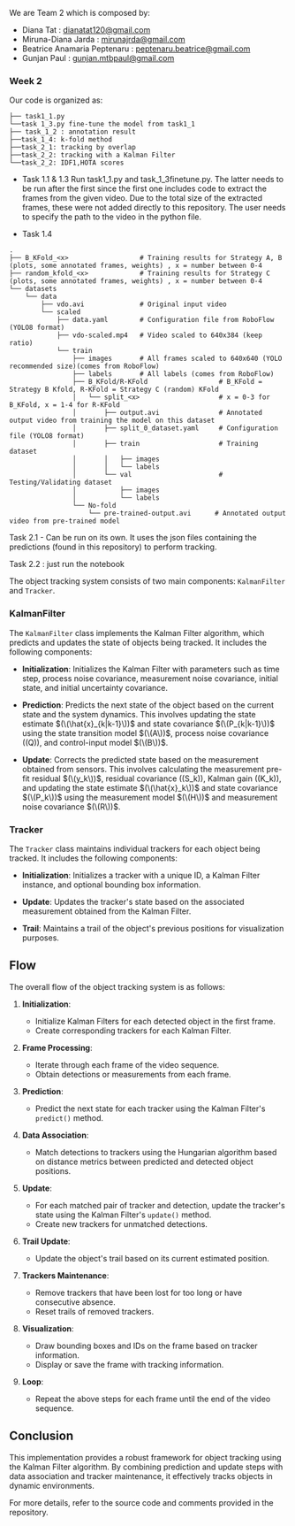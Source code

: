 We are Team 2 which is composed by:
- Diana Tat : dianatat120@gmail.com
- Miruna-Diana Jarda : mirunajrda@gmail.com
- Beatrice Anamaria Peptenaru : peptenaru.beatrice@gmail.com 
- Gunjan Paul : gunjan.mtbpaul@gmail.com


### Week 2

Our code is organized as:
```
├── task1_1.py
└──task 1_3.py fine-tune the model from task1_1
├── task_1_2 : annotation result          
├──task_1_4: k-fold method
├──task_2_1: tracking by overlap
├──task_2_2: tracking with a Kalman Filter 
└──task_2_2: IDF1,HOTA scores
```

- Task 1.1 & 1.3
Run task1_1.py and task_1_3finetune.py. The latter needs to be run after the first since the first one includes code to extract the frames from the given video. Due to the total size of the extracted frames, these were not added directly to this repository. The user needs to specify the path to the video in the python file.

- Task 1.4
```
.
├── B_KFold_<x>                  # Training results for Strategy A, B (plots, some annotated frames, weights) , x = number between 0-4
├── random_kfold_<x>             # Training results for Strategy C (plots, some annotated frames, weights) , x = number between 0-4
└── datasets
    └── data
        ├── vdo.avi              # Original input video
        └── scaled
            ├── data.yaml        # Configuration file from RoboFlow (YOLO8 format)
            ├── vdo-scaled.mp4   # Video scaled to 640x384 (keep ratio)
            └── train
                ├── images       # All frames scaled to 640x640 (YOLO recommended size)(comes from RoboFlow)
                ├── labels       # All labels (comes from RoboFlow)
                ├── B_KFold/R-KFold                  # B_KFold = Strategy B Kfold, R-KFold = Strategy C (random) KFold 
                │   └── split_<x>                    # x = 0-3 for B_KFold, x = 1-4 for R-KFold
                │       ├── output.avi               # Annotated output video from training the model on this dataset
                │       ├── split_0_dataset.yaml     # Configuration file (YOLO8 format)
                │       ├── train                    # Training dataset
                │       │   ├── images
                │       │   └── labels
                │       └── val                      # Testing/Validating dataset
                │           ├── images               
                │           └── labels
                └── No-fold
                    └── pre-trained-output.avi      # Annotated output video from pre-trained model
```
Task 2.1 - Can be run on its own. It uses the json files containing the predictions (found in this repository) to perform tracking.


Task 2.2 : just run the notebook

The object tracking system consists of two main components: `KalmanFilter` and `Tracker`. 

### KalmanFilter

The `KalmanFilter` class implements the Kalman Filter algorithm, which predicts and updates the state of objects being tracked. It includes the following components:

- **Initialization**: Initializes the Kalman Filter with parameters such as time step, process noise covariance, measurement noise covariance, initial state, and initial uncertainty covariance.

- **Prediction**: Predicts the next state of the object based on the current state and the system dynamics. This involves updating the state estimate $(\(\hat{x}_{k|k-1}\))$ and state covariance $(\(P_{k|k-1}\))$ using the state transition model $(\(A\))$, process noise covariance (\(Q\)), and control-input model $(\(B\))$.

- **Update**: Corrects the predicted state based on the measurement obtained from sensors. This involves calculating the measurement pre-fit residual $(\(y_k\))$, residual covariance (\(S_k\)), Kalman gain (\(K_k\)), and updating the state estimate $(\(\hat{x}_k\))$ and state covariance $(\(P_k\))$ using the measurement model $(\(H\))$ and measurement noise covariance $(\(R\))$.

### Tracker

The `Tracker` class maintains individual trackers for each object being tracked. It includes the following components:

- **Initialization**: Initializes a tracker with a unique ID, a Kalman Filter instance, and optional bounding box information.

- **Update**: Updates the tracker's state based on the associated measurement obtained from the Kalman Filter.

- **Trail**: Maintains a trail of the object's previous positions for visualization purposes.

## Flow

The overall flow of the object tracking system is as follows:

1. **Initialization**: 
   - Initialize Kalman Filters for each detected object in the first frame.
   - Create corresponding trackers for each Kalman Filter.

2. **Frame Processing**:
   - Iterate through each frame of the video sequence.
   - Obtain detections or measurements from each frame.

3. **Prediction**:
   - Predict the next state for each tracker using the Kalman Filter's `predict()` method.

4. **Data Association**:
   - Match detections to trackers using the Hungarian algorithm based on distance metrics between predicted and detected object positions.

5. **Update**:
   - For each matched pair of tracker and detection, update the tracker's state using the Kalman Filter's `update()` method.
   - Create new trackers for unmatched detections.

6. **Trail Update**:
   - Update the object's trail based on its current estimated position.

7. **Trackers Maintenance**:
   - Remove trackers that have been lost for too long or have consecutive absence.
   - Reset trails of removed trackers.

8. **Visualization**:
   - Draw bounding boxes and IDs on the frame based on tracker information.
   - Display or save the frame with tracking information.

9. **Loop**:
   - Repeat the above steps for each frame until the end of the video sequence.

## Conclusion

This implementation provides a robust framework for object tracking using the Kalman Filter algorithm. By combining prediction and update steps with data association and tracker maintenance, it effectively tracks objects in dynamic environments.

For more details, refer to the source code and comments provided in the repository.
